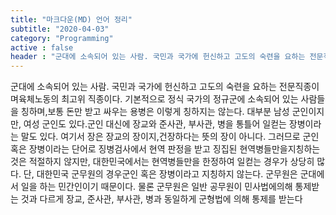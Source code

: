```yaml
---
title: "마크다운(MD) 언어 정리"
subtitle: "2020-04-03"
category: "Programming"
active : false
header : "군대에 소속되어 있는 사람. 국민과 국가에 헌신하고 고도의 숙련을 요하는 전문직종이며육체노동의 최고위 직종이다. 기본적으로 정식 국가의 정규군에 소속되어 있는 사람들을 칭하며,보통 돈만 받고 싸우는 용병은 이렇게 칭하지는 않는다. 대부분 남성 군인이지만, 여성 군인도 있다.군인 대신에 장교와 준사관, 부사관, 병을 통틀어 일컫는 장병이라는 말도 있다."
---
```

군대에 소속되어 있는 사람. 국민과 국가에 헌신하고 고도의 숙련을 요하는 전문직종이며육체노동의 최고위 직종이다. 기본적으로 정식 국가의 정규군에 소속되어 있는 사람들을 칭하며,보통 돈만 받고 싸우는 용병은 이렇게 칭하지는 않는다. 대부분 남성 군인이지만, 여성 군인도 있다.군인 대신에 장교와 준사관, 부사관, 병을 통틀어 일컫는 장병이라는 말도 있다. 여기서 장은 장교의 장이지,건장하다는 뜻의 장이 아니다. 그러므로 군인 혹은 장병이라는 단어로 징병검사에서 현역 판정을 받고 징집된 현역병들만을지칭하는 것은 적절하지 않지만, 대한민국에서는 현역병들만을 한정하여 일컫는 경우가 상당히 많다. 단, 대한민국 군무원의 경우군인 혹은 장병이라고 지칭하지 않는다. 군무원은 군대에서 일을 하는 민간인이기 때문이다. 물론 군무원은 일반 공무원이 민사법에의해 통제받는 것과 다르게 장교, 준사관, 부사관, 병과 동일하게 군형법에 의해 통제를 받는다